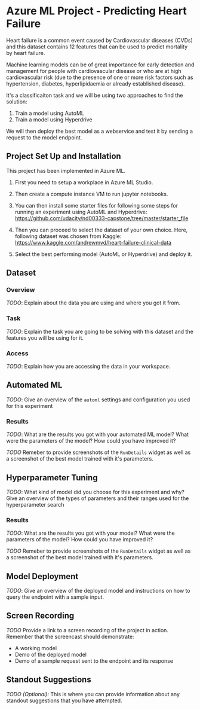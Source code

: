# Azure ML Project - Predicting Heart Failure 

Heart failure is a common event caused by Cardiovascular diseases (CVDs) and this dataset contains 12 features that can be used to predict mortality by heart failure. 

Machine learning models can be of great importance for early detection and management for people with cardiovascular disease or who are at high cardiovascular risk (due to the presence of one or more risk factors such as hypertension, diabetes, hyperlipidaemia or already established disease).

It's a classificaiton task and we will be using two approaches to find the solution:

1) Train a model using AutoML
2) Train a model using Hyperdrive

We will then deploy the best model as a webservice and test it by sending a request to the model endpoint.

## Project Set Up and Installation

This project has been implemented in Azure ML.

1) First you need to setup a workplace in Azure ML Studio.

2) Then create a compute instance VM to run jupyter notebooks.

3) You can then install some starter files for following some steps for running an experiment using AutoML and Hyperdrive:
https://github.com/udacity/nd00333-capstone/tree/master/starter_file

4) Then you can proceed to select the dataset of your own choice. Here, following dataset was chosen from Kaggle:
https://www.kaggle.com/andrewmvd/heart-failure-clinical-data

5) Select the best performing model (AutoML or Hyperdrive) and deploy it.

## Dataset

### Overview
*TODO*: Explain about the data you are using and where you got it from.

### Task
*TODO*: Explain the task you are going to be solving with this dataset and the features you will be using for it.

### Access
*TODO*: Explain how you are accessing the data in your workspace.

## Automated ML
*TODO*: Give an overview of the `automl` settings and configuration you used for this experiment

### Results
*TODO*: What are the results you got with your automated ML model? What were the parameters of the model? How could you have improved it?

*TODO* Remeber to provide screenshots of the `RunDetails` widget as well as a screenshot of the best model trained with it's parameters.

## Hyperparameter Tuning
*TODO*: What kind of model did you choose for this experiment and why? Give an overview of the types of parameters and their ranges used for the hyperparameter search


### Results
*TODO*: What are the results you got with your model? What were the parameters of the model? How could you have improved it?

*TODO* Remeber to provide screenshots of the `RunDetails` widget as well as a screenshot of the best model trained with it's parameters.

## Model Deployment
*TODO*: Give an overview of the deployed model and instructions on how to query the endpoint with a sample input.

## Screen Recording
*TODO* Provide a link to a screen recording of the project in action. Remember that the screencast should demonstrate:
- A working model
- Demo of the deployed  model
- Demo of a sample request sent to the endpoint and its response

## Standout Suggestions
*TODO (Optional):* This is where you can provide information about any standout suggestions that you have attempted.
